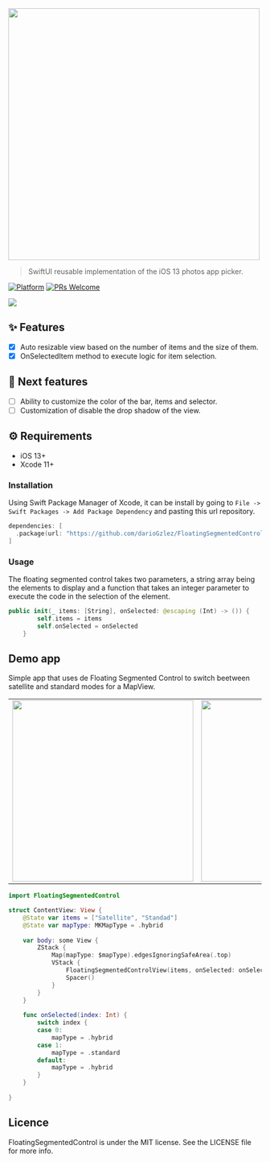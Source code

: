 <img src="https://i.imgur.com/38WTgKK.png" width="500">

> SwiftUI reusable implementation of the iOS 13 photos app picker.

[![Platform](https://img.shields.io/cocoapods/p/LFAlertController.svg?style=flat)](http://cocoapods.org/pods/LFAlertController)
[![PRs Welcome](https://img.shields.io/badge/PRs-welcome-brightgreen.svg?style=flat-square)](http://makeapullrequest.com)

<img src="https://s4.gifyu.com/images/heroGifHeader.gif">

## :sparkles: Features

- [x] Auto resizable view based on the number of items and the size of them.
- [x] OnSelectedItem method to execute logic for item selection.

## :open_book: Next features
- [ ] Ability to customize the color of the bar, items and selector.
- [ ] Customization of disable the drop shadow of the view.

## :gear: Requirements

- iOS 13+
- Xcode 11+

### Installation

Using Swift Package Manager of Xcode, it can be install by going to `File -> Swift Packages -> Add Package Dependency` and pasting this url repository.

```swift
dependencies: [
  .package(url: "https://github.com/darioGzlez/FloatingSegmentedControl.git", from: "1.0.0")
]
```

### Usage

The floating segmented control takes two parameters, a string array being the elements to display and a function that takes an integer parameter to execute the code in the selection of the element.

```swift
public init(_ items: [String], onSelected: @escaping (Int) -> ()) {
        self.items = items
        self.onSelected = onSelected
    }
```

## Demo app
Simple app that uses de Floating Segmented Control to switch beetween satellite and standard modes for a MapView.

<table>
  <tr>
    <td>
      <img src="https://i.imgur.com/QZsSSPB.png" width="360">
    </td>
    <td>
      <img src="https://i.imgur.com/ZmlsBZM.png" width="360">
    </td>
    <td>
      <img src="https://i.imgflip.com/3x98v4.gif" width="360">
    </td>
  </tr>
 </table>

```swift
import FloatingSegmentedControl

struct ContentView: View {
    @State var items = ["Satellite", "Standad"]
    @State var mapType: MKMapType = .hybrid
    
    var body: some View {
        ZStack {
            Map(mapType: $mapType).edgesIgnoringSafeArea(.top)
            VStack {
                FloatingSegmentedControlView(items, onSelected: onSelected).padding(.top)
                Spacer()
            }
        }
    }
    
    func onSelected(index: Int) {
        switch index {
        case 0:
            mapType = .hybrid
        case 1:
            mapType = .standard
        default:
            mapType = .hybrid
        }
    }
    
}
```

## Licence
FloatingSegmentedControl is under the MIT license. See the LICENSE file for more info.
